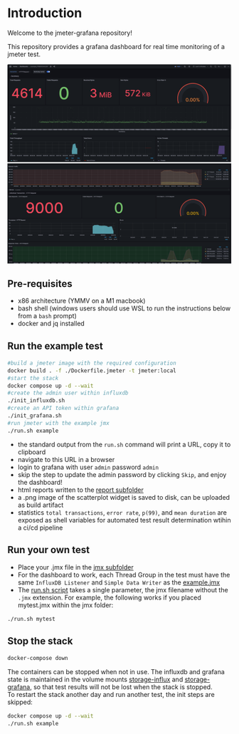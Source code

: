 # Introduction

Welcome to the jmeter-grafana repository!

This repository provides a grafana dashboard for real time monitoring of a jmeter test.

![dashboard1](./dashboard1.png)
![dashboard2](./dashboard2.png)

## Pre-requisites

* x86 architecture (YMMV on a M1 macbook)
* bash shell (windows users should use WSL to run the instructions below from a `bash` prompt)
* docker and jq installed

## Run the example test

```sh
#build a jmeter image with the required configuration
docker build . -f ./Dockerfile.jmeter -t jmeter:local
#start the stack
docker compose up -d --wait
#create the admin user within influxdb
./init_influxdb.sh
#create an API token within grafana
./init_grafana.sh
#run jmeter with the example jmx 
./run.sh example
```
* the standard output from the `run.sh` command will print a URL, copy it to clipboard
* navigate to this URL in a browser
* login to grafana with user `admin` password `admin`
* skip the step to update the admin password by clicking `Skip`, and enjoy the dashboard!
* html reports written to the [report subfolder](/report/)
* a .png image of the scatterplot widget is saved to disk, can be uploaded as build artifact
* statistics `total transactions`, `error rate`, `p(99)`, and `mean duration` are exposed as shell variables for automated test result determination wtihin a ci/cd pipeline

## Run your own test

* Place your .jmx file in the [jmx subfolder](/jmx)
* For the dashboard to work, each Thread Group in the test must have the same `InfluxDB Listener` and `Simple Data Writer` as the [example.jmx](/jmx/example.jmx)
* The [run.sh script](/run.sh) takes a single parameter, the jmx filename without the `.jmx` extension.
For example, the following works if you placed mytest.jmx within the jmx folder:

```sh
./run.sh mytest
```

## Stop the stack

```sh
docker-compose down
```
The containers can be stopped when not in use. The influxdb and grafana state is maintained in the volume mounts [storage-influx](/storage-influx/) and [storage-grafana](/storage-grafana/), so that test results will not be lost when the stack is stopped.  
To restart the stack another day and run another test, the init steps are skipped:
```sh
docker compose up -d --wait
./run.sh example
```
